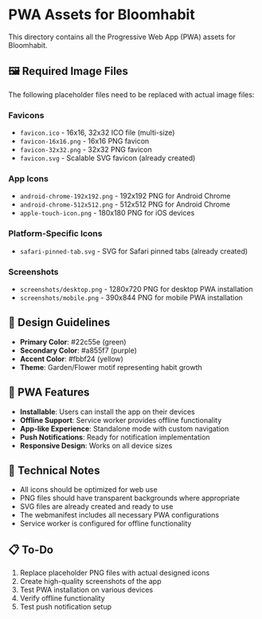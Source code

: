 # PWA Assets for Bloomhabit

This directory contains all the Progressive Web App (PWA) assets for Bloomhabit.

## 🖼️ Required Image Files

The following placeholder files need to be replaced with actual image files:

### Favicons

- `favicon.ico` - 16x16, 32x32 ICO file (multi-size)
- `favicon-16x16.png` - 16x16 PNG favicon
- `favicon-32x32.png` - 32x32 PNG favicon
- `favicon.svg` - Scalable SVG favicon (already created)

### App Icons

- `android-chrome-192x192.png` - 192x192 PNG for Android Chrome
- `android-chrome-512x512.png` - 512x512 PNG for Android Chrome
- `apple-touch-icon.png` - 180x180 PNG for iOS devices

### Platform-Specific Icons

- `safari-pinned-tab.svg` - SVG for Safari pinned tabs (already created)

### Screenshots

- `screenshots/desktop.png` - 1280x720 PNG for desktop PWA installation
- `screenshots/mobile.png` - 390x844 PNG for mobile PWA installation

## 🎨 Design Guidelines

- **Primary Color**: #22c55e (green)
- **Secondary Color**: #a855f7 (purple)
- **Accent Color**: #fbbf24 (yellow)
- **Theme**: Garden/Flower motif representing habit growth

## 📱 PWA Features

- **Installable**: Users can install the app on their devices
- **Offline Support**: Service worker provides offline functionality
- **App-like Experience**: Standalone mode with custom navigation
- **Push Notifications**: Ready for notification implementation
- **Responsive Design**: Works on all device sizes

## 🔧 Technical Notes

- All icons should be optimized for web use
- PNG files should have transparent backgrounds where appropriate
- SVG files are already created and ready to use
- The webmanifest includes all necessary PWA configurations
- Service worker is configured for offline functionality

## 📋 To-Do

1. Replace placeholder PNG files with actual designed icons
2. Create high-quality screenshots of the app
3. Test PWA installation on various devices
4. Verify offline functionality
5. Test push notification setup
